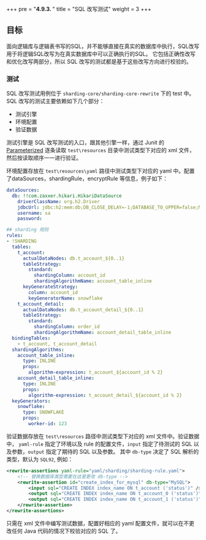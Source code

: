 +++
pre = "<b>4.9.3. </b>"
title = "SQL 改写测试"
weight = 3
+++

## 目标

面向逻辑库与逻辑表书写的SQL，并不能够直接在真实的数据库中执行，SQL改写用于将逻辑SQL改写为在真实数据库中可以正确执行的SQL。 它包括正确性改写和优化改写两部分，所以 SQL 改写的测试都是基于这些改写方向进行校验的。

### 测试

SQL 改写测试用例位于 `sharding-core/sharding-core-rewrite` 下的 test 中。SQL 改写的测试主要依赖如下几个部分：

  - 测试引擎
  - 环境配置
  - 验证数据

测试引擎是 SQL 改写测试的入口，跟其他引擎一样，通过 Junit 的 [Parameterized](https://github.com/junit-team/junit4/wiki/Parameterized-tests) 逐条读取 `test\resources` 目录中测试类型下对应的 xml 文件，然后按读取顺序一一进行验证。

环境配置存放在 `test\resources\yaml` 路径中测试类型下对应的 yaml 中。配置了dataSources，shardingRule，encryptRule 等信息，例子如下：

```yaml
dataSources:
  db: !!com.zaxxer.hikari.HikariDataSource
    driverClassName: org.h2.Driver
    jdbcUrl: jdbc:h2:mem:db;DB_CLOSE_DELAY=-1;DATABASE_TO_UPPER=false;MODE=MYSQL
    username: sa
    password:

## sharding 规则
rules:
- !SHARDING
  tables:
    t_account:
      actualDataNodes: db.t_account_${0..1}
      tableStrategy: 
        standard:
          shardingColumn: account_id
          shardingAlgorithmName: account_table_inline
      keyGenerateStrategy:
        column: account_id
        keyGeneratorName: snowflake
    t_account_detail:
      actualDataNodes: db.t_account_detail_${0..1}
      tableStrategy: 
        standard:
          shardingColumn: order_id
          shardingAlgorithmName: account_detail_table_inline
  bindingTables:
    - t_account, t_account_detail
  shardingAlgorithms:
    account_table_inline:
      type: INLINE
      props:
        algorithm-expression: t_account_${account_id % 2}
    account_detail_table_inline:
      type: INLINE
      props:
        algorithm-expression: t_account_detail_${account_id % 2}
  keyGenerators:
    snowflake:
      type: SNOWFLAKE
      props:
        worker-id: 123
```

验证数据存放在 `test\resources` 路径中测试类型下对应的 xml 文件中。验证数据中， `yaml-rule` 指定了环境以及 rule 的配置文件，`input` 指定了待测试的 SQL 以及参数，`output` 指定了期待的 SQL 以及参数。
其中 `db-type` 决定了 SQL 解析的类型，默认为 `SQL92`, 例如：

```xml
<rewrite-assertions yaml-rule="yaml/sharding/sharding-rule.yaml">
    <!-- 替换数据库类型需要在这里更改 db-type --> 
    <rewrite-assertion id="create_index_for_mysql" db-type="MySQL">
        <input sql="CREATE INDEX index_name ON t_account ('status')" />
        <output sql="CREATE INDEX index_name ON t_account_0 ('status')" />
        <output sql="CREATE INDEX index_name ON t_account_1 ('status')" />
    </rewrite-assertion>
</rewrite-assertions>
```
只需在 xml 文件中编写测试数据，配置好相应的 yaml 配置文件，就可以在不更改任何 Java 代码的情况下校验对应的 SQL 了。
